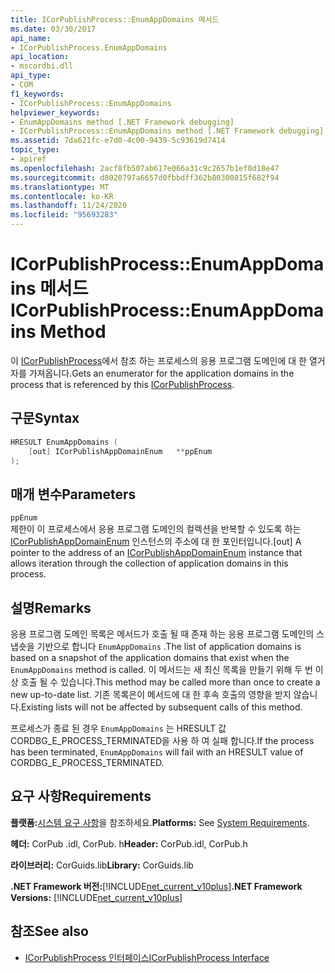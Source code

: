 ```yaml
---
title: ICorPublishProcess::EnumAppDomains 메서드
ms.date: 03/30/2017
api_name:
- ICorPublishProcess.EnumAppDomains
api_location:
- mscordbi.dll
api_type:
- COM
f1_keywords:
- ICorPublishProcess::EnumAppDomains
helpviewer_keywords:
- EnumAppDomains method [.NET Framework debugging]
- ICorPublishProcess::EnumAppDomains method [.NET Framework debugging]
ms.assetid: 7da621fc-e7d0-4c00-9439-5c93619d7414
topic_type:
- apiref
ms.openlocfilehash: 2acf8fb507ab617e066a31c9c2657b1ef0d18e47
ms.sourcegitcommit: d8020797a6657d0fbbdff362b80300815f682f94
ms.translationtype: MT
ms.contentlocale: ko-KR
ms.lasthandoff: 11/24/2020
ms.locfileid: "95693283"
---
```

# <a name="icorpublishprocessenumappdomains-method"></a><span data-ttu-id="ad88b-102">ICorPublishProcess::EnumAppDomains 메서드</span><span class="sxs-lookup"><span data-stu-id="ad88b-102">ICorPublishProcess::EnumAppDomains Method</span></span>

<span data-ttu-id="ad88b-103">이 [ICorPublishProcess](icorpublishprocess-interface.md)에서 참조 하는 프로세스의 응용 프로그램 도메인에 대 한 열거자를 가져옵니다.</span><span class="sxs-lookup"><span data-stu-id="ad88b-103">Gets an enumerator for the application domains in the process that is referenced by this [ICorPublishProcess](icorpublishprocess-interface.md).</span></span>  
  
## <a name="syntax"></a><span data-ttu-id="ad88b-104">구문</span><span class="sxs-lookup"><span data-stu-id="ad88b-104">Syntax</span></span>  
  
```cpp  
HRESULT EnumAppDomains (  
    [out] ICorPublishAppDomainEnum   **ppEnum  
);  
```  
  
## <a name="parameters"></a><span data-ttu-id="ad88b-105">매개 변수</span><span class="sxs-lookup"><span data-stu-id="ad88b-105">Parameters</span></span>  

 `ppEnum`  
 <span data-ttu-id="ad88b-106">제한이 이 프로세스에서 응용 프로그램 도메인의 컬렉션을 반복할 수 있도록 하는 [ICorPublishAppDomainEnum](icorpublishappdomainenum-interface.md) 인스턴스의 주소에 대 한 포인터입니다.</span><span class="sxs-lookup"><span data-stu-id="ad88b-106">[out] A pointer to the address of an [ICorPublishAppDomainEnum](icorpublishappdomainenum-interface.md) instance that allows iteration through the collection of application domains in this process.</span></span>  
  
## <a name="remarks"></a><span data-ttu-id="ad88b-107">설명</span><span class="sxs-lookup"><span data-stu-id="ad88b-107">Remarks</span></span>  

 <span data-ttu-id="ad88b-108">응용 프로그램 도메인 목록은 메서드가 호출 될 때 존재 하는 응용 프로그램 도메인의 스냅숏을 기반으로 합니다 `EnumAppDomains` .</span><span class="sxs-lookup"><span data-stu-id="ad88b-108">The list of application domains is based on a snapshot of the application domains that exist when the `EnumAppDomains` method is called.</span></span> <span data-ttu-id="ad88b-109">이 메서드는 새 최신 목록을 만들기 위해 두 번 이상 호출 될 수 있습니다.</span><span class="sxs-lookup"><span data-stu-id="ad88b-109">This method may be called more than once to create a new up-to-date list.</span></span> <span data-ttu-id="ad88b-110">기존 목록은이 메서드에 대 한 후속 호출의 영향을 받지 않습니다.</span><span class="sxs-lookup"><span data-stu-id="ad88b-110">Existing lists will not be affected by subsequent calls of this method.</span></span>  
  
 <span data-ttu-id="ad88b-111">프로세스가 종료 된 경우 `EnumAppDomains` 는 HRESULT 값 CORDBG_E_PROCESS_TERMINATED을 사용 하 여 실패 합니다.</span><span class="sxs-lookup"><span data-stu-id="ad88b-111">If the process has been terminated, `EnumAppDomains` will fail with an HRESULT value of CORDBG_E_PROCESS_TERMINATED.</span></span>  
  
## <a name="requirements"></a><span data-ttu-id="ad88b-112">요구 사항</span><span class="sxs-lookup"><span data-stu-id="ad88b-112">Requirements</span></span>  

 <span data-ttu-id="ad88b-113">**플랫폼:**[시스템 요구 사항](../../get-started/system-requirements.md)을 참조하세요.</span><span class="sxs-lookup"><span data-stu-id="ad88b-113">**Platforms:** See [System Requirements](../../get-started/system-requirements.md).</span></span>  
  
 <span data-ttu-id="ad88b-114">**헤더:** CorPub .idl, CorPub. h</span><span class="sxs-lookup"><span data-stu-id="ad88b-114">**Header:** CorPub.idl, CorPub.h</span></span>  
  
 <span data-ttu-id="ad88b-115">**라이브러리:** CorGuids.lib</span><span class="sxs-lookup"><span data-stu-id="ad88b-115">**Library:** CorGuids.lib</span></span>  
  
 <span data-ttu-id="ad88b-116">**.NET Framework 버전:**[!INCLUDE[net_current_v10plus](../../../../includes/net-current-v10plus-md.md)]</span><span class="sxs-lookup"><span data-stu-id="ad88b-116">**.NET Framework Versions:** [!INCLUDE[net_current_v10plus](../../../../includes/net-current-v10plus-md.md)]</span></span>  
  
## <a name="see-also"></a><span data-ttu-id="ad88b-117">참조</span><span class="sxs-lookup"><span data-stu-id="ad88b-117">See also</span></span>

- [<span data-ttu-id="ad88b-118">ICorPublishProcess 인터페이스</span><span class="sxs-lookup"><span data-stu-id="ad88b-118">ICorPublishProcess Interface</span></span>](icorpublishprocess-interface.md)
